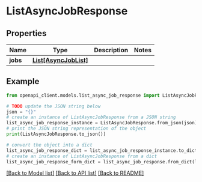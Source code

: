 # ListAsyncJobResponse


## Properties

Name | Type | Description | Notes
------------ | ------------- | ------------- | -------------
**jobs** | [**List[AsyncJobList]**](AsyncJobList.md) |  | 

## Example

```python
from openapi_client.models.list_async_job_response import ListAsyncJobResponse

# TODO update the JSON string below
json = "{}"
# create an instance of ListAsyncJobResponse from a JSON string
list_async_job_response_instance = ListAsyncJobResponse.from_json(json)
# print the JSON string representation of the object
print(ListAsyncJobResponse.to_json())

# convert the object into a dict
list_async_job_response_dict = list_async_job_response_instance.to_dict()
# create an instance of ListAsyncJobResponse from a dict
list_async_job_response_form_dict = list_async_job_response.from_dict(list_async_job_response_dict)
```
[[Back to Model list]](../README.md#documentation-for-models) [[Back to API list]](../README.md#documentation-for-api-endpoints) [[Back to README]](../README.md)


